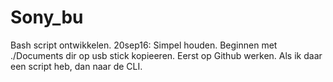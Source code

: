 # Sony_bu
Bash script ontwikkelen. 
20sep16: 
Simpel houden. Beginnen met ./Documents dir op usb stick kopieeren.
Eerst op Github werken.
Als ik daar een script heb, dan naar de CLI.
